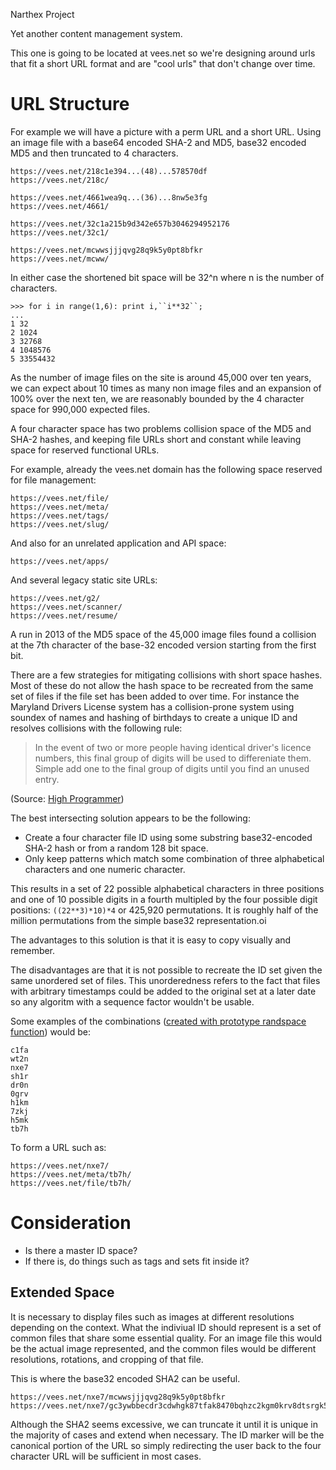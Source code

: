 Narthex Project

Yet another content management system.

This one is going to be located at vees.net so we're designing around 
urls that fit a short URL format and are "cool urls" that don't change 
over time.

# URL Structure

For example we will have a picture with a perm URL and a short URL. 
Using an image file with a base64 encoded SHA-2 and MD5, base32 
encoded MD5 and then truncated to 4 characters.

	https://vees.net/218c1e394...(48)...578570df
	https://vees.net/218c/

	https://vees.net/4661wea9q...(36)...8nw5e3fg
	https://vees.net/4661/

	https://vees.net/32c1a215b9d342e657b3046294952176
	https://vees.net/32c1/

	https://vees.net/mcwwsjjjqvg28q9k5y0pt8bfkr
	https://vees.net/mcww/

In either case the shortened bit space will be 32^n where n is the 
number of characters.

    >>> for i in range(1,6): print i,``i**32``;
    ... 
    1 32
    2 1024
    3 32768
    4 1048576
    5 33554432

As the number of image files on the site is around 45,000 over ten 
years, we can expect about 10 times as many non image files and an 
expansion of 100% over the next ten, we are reasonably bounded by the 
4 character space for 990,000 expected files.

A four character space has two problems collision space of the MD5 
and SHA-2 hashes, and keeping file URLs short and constant while 
leaving space for reserved functional URLs.

For example, already the vees.net domain has the following space 
reserved for file management:

    https://vees.net/file/
	https://vees.net/meta/
	https://vees.net/tags/
	https://vees.net/slug/

And also for an unrelated application and API space:

	https://vees.net/apps/

And several legacy static site URLs:

    https://vees.net/g2/
    https://vees.net/scanner/
    https://vees.net/resume/
    
A run in 2013 of the MD5 space of the 45,000 image files found a 
collision at the 7th character of the base-32 encoded version 
starting from the first bit.

There are a few strategies for mitigating collisions with short 
space hashes. Most of these do not allow the hash space to be 
recreated from the same set of files if the file set has been added 
to over time. For instance the Maryland Drivers License system has a 
collision-prone system using soundex of names and hashing of 
birthdays to create a unique ID and resolves collisions with the 
following rule:

> In the event of two or more people having identical driver's licence 
> numbers, this final group of digits will be used to 
> differeniate them. Simple add one to the final group of digits
> until you find an unused entry.

(Source: [High Programmer][1])

The best intersecting solution appears to be the following:

* Create a four character file ID using some substring 
base32-encoded SHA-2 hash or from a random 128 bit space.
* Only keep patterns which match some combination of three 
alphabetical characters and one numeric character.

This results in a set of 22 possible alphabetical characters in 
three positions and one of 10 possible digits in a fourth multipled 
by the four possible digit positions: ``((22**3)*10)*4`` or 425,920 
permutations. It is roughly half of the million permutations from 
the simple base32 representation.oi

The advantages to this solution is that it is easy to copy visually and remember.

The disadvantages are that it is not possible to recreate the ID set given the 
same unordered set of files. This unorderedness refers to the  fact that files 
with arbitrary timestamps could be added to the  original set at a later date 
so any algoritm with a sequence factor  wouldn't be usable.

Some examples of the combinations ([created with prototype randspace function][2]) would be:

	c1fa
	wt2n
	nxe7
	sh1r
	dr0n
	0grv
	h1km
	7zkj
	h5mk
	tb7h

To form a URL such as:

	https://vees.net/nxe7/ 
	https://vees.net/meta/tb7h/
	https://vees.net/file/tb7h/

# Consideration

* Is there a master ID space?
* If there is, do things such as tags and sets fit inside it?

## Extended Space

It is necessary to display files such as images at different resolutions 
depending on the context. What the indiviual ID should represent is a set of 
common files that share some essential quality. For an image file this would 
be the actual image represented, and the common files would be different 
resolutions, rotations, and cropping of that file.

This is where the base32 encoded SHA2 can be useful.

	https://vees.net/nxe7/mcwwsjjjqvg28q9k5y0pt8bfkr
	https://vees.net/nxe7/gc3ywbbecdr3cdwhgk87tfak8470bqhzc2kgm0krv8dtsrgk5d9g

Although the SHA2 seems excessive, we can truncate it until it is unique in the majority of cases and extend when necessary. The ID marker will be the canonical portion of the URL so simply redirecting the user back to the four character URL will be sufficient in most cases.

[1]: http://4ve.es/JyO "High Programmer"
[2]: https://github.com/vees/narthex/blob/master/eso/base32/randspace.py

